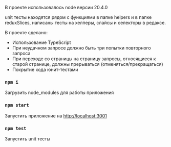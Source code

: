 В проекте использовалось node версии 20.4.0

unit тесты находятся рядом с функциями в папке helpers и в папке reduxSlices, написаны тесты на хелперы, слайсы и селекторы в редаксе.

В проекте сделано:
- Использование TypeScript
- При неудачном запросе должно быть три попытки повторного запроса
- При переходе со страницы на страницу запросы, относящиеся к старой странице, должны прерываться (отменяться/прекращаться)
- Покрытие кода юнит-тестами

### `npm i`

Загрузить node_modules для работы приложения

### `npm start`

Запустить приложение на [http://localhost:3001](http://localhost:3001)

### `npm test`

Запустить unit тесты
